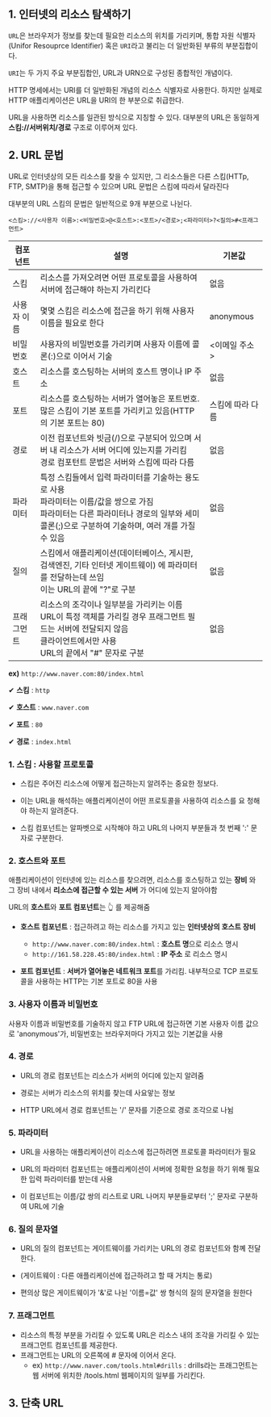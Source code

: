 ## 1. 인터넷의 리소스 탐색하기

`URL`은 브라우저가 정보를 찾는데 필요한 리소스의 위치를 가리키며, 통합 자원 식별자(Unifor Resouprce Identifier) 혹은 `URI`라고 불리는 더 일반화된 부류의 부분집합이다.

`URI`는 두 가지 주요 부분집합인, URL과 URN으로 구성된 종합적인 개념이다.

HTTP 명세에서는 URI를 더 일반화된 개념의 리소스 식별자로 사용한다. 하지만 실제로 HTTP 애플리케이션은 URL을 URI의 한 부분으로 취급한다.

URL을 사용하면  리소스를 일관된 방식으로 지칭할 수 있다. 대부분의 URL은 동일하게 **스킴://서버위치/경로** 구조로 이루어져 있다.



## 2. URL 문법

URL로 인터넷상의 모든 리소스를 찾을 수 있지만, 그 리소스들은 다른 스킴(HTTp, FTP, SMTP)을 통해 접근할 수 있으며 URL 문법은 스킴에 따라서 달라진다

대부분의 URL 스킴의 문법은 일반적으로 9개 부분으로 나뉜다.

`<스킴>://<사용자 이름>:<비밀번호>@<호스트>:<포트>/<경로>;<파라미터>?<질의>#<프래그먼트>`

| 컴포넌트    | 설명                                                         | 기본값           |
| ----------- | ------------------------------------------------------------ | ---------------- |
| 스킴        | 리소스를 가져오려면 어떤 프로토콜을 사용하여 서버에 접근해야 하는지 가리킨다 | 없음             |
| 사용자 이름 | 몇몇 스킴은 리소스에 접근을 하기 위해 사용자 이름을 필요로 한다 | anonymous        |
| 비밀번호    | 사용자의 비밀번호를 가리키며 사용자 이름에 콜론(:)으로 이어서 기술 | <이메일 주소>    |
| 호스트      | 리소스를 호스팅하는 서버의 호스트 명이나 IP 주소             | 없음             |
| 포트        | 리소스를 호스팅하는 서버가 열어놓은 포트번호. 많은 스킴이 기본 포트를 가리키고 있음(HTTP의 기본 포트는 80) | 스킴에 따라 다름 |
| 경로        | 이전 컴포넌트와 빗금(/)으로 구분되어 있으며 서버 내 리소스가 서버 어디에 있는지를 가리킴<br />경로 컴포턴트 문법은 서버와 스킴에 따라 다름 | 없음             |
| 파라미터    | 특정 스킴들에서 입력 파라미터를 기술하는 용도로 사용<br />파라미터는 이름/값을 쌍으로 가짐<br />파라미터는 다른 파라미터나 경로의 일부와 세미콜론(;)으로 구분하여 기술하며, 여러 개를 가질 수 있음 | 없음             |
| 질의        | 스킴에서 애플리케이션(데이터베이스, 게시판, 검색엔진, 기타 인터넷 게이트웨이) 에 파라미터를 전달하는데 쓰임<br />이는 URL의 끝에 "?"로 구분 | 없음             |
| 프래그먼트  | 리소스의 조각이나 일부분을 가리키는 이름<br />URL이 특정 객체를 가리킬 경우 프래그먼트 필드는 서버에 전달되지 않음<br />클라이언트에서만 사용<br />URL의 끝에서 "#" 문자로 구분 | 없음             |

**ex)** `http://www.naver.com:80/index.html`

✔ **스킴** : `http`

✔ **호스트** : `www.naver.com`

✔ **포트** : `80`

✔ **경로** : `index.html`



### 1. 스킴 : 사용할 프로토콜

- 스킴은 주어진 리소스에 어떻게 접근하는지 알려주는 중요한 정보다.

- 이는 URL을 해석하는 애플리케이션이 어떤 프로토콜을 사용하여 리소스를 요 청해야 하는지 알려준다.

- 스킴 컴포넌트는 알파벳으로 시작해야 하고 URL의 나머지 부분들과 첫 번째 ':' 문자로 구분한다.



### 2. 호스트와 포트

애플리케이션이 인터넷에 있는 리소스를 찾으려면, 리소스를 호스팅하고 있는 **장비** 와 그 장비 내에서 **리소스에 접근할 수 있는 서버** 가 어디에 있는지 알아야함

URL의 **호스트**와 **포트 컴포넌트**는 👆 를 제공해줌

- **호스트 컴포넌트** : 접근하려고 하는 리소스를 가지고 있는 **인터넷상의 호스트 장비**
  - `http://www.naver.com:80/index.html` : **호스트 명**으로 리소스 명시
  - `http://161.58.228.45:80/index.html` : **IP 주소** 로 리소스 명시

- **포트 컴포넌트** : **서버가 열어놓은 네트워크 포트**를 가리킴. 내부적으로 TCP 프로토콜을 사용하는 HTTP는 기본 포트로 80을 사용



### 3. 사용자 이름과 비밀번호

사용자 이름과 비밀번호를 기술하지 않고 FTP URL에 접근하면 기본 사용자 이름 값으로 'anonymous'가, 비밀번호는 브라우저마다 가지고 있는 기본값을 사용



### 4. 경로

- URL의 경로 컴포넌트는 리소스가 서버의 어디에 있는지 알려줌

- 경로는 서버가 리소스의 위치를 찾는데 사요앟는 정보
- HTTP URL에서 경로 컴포넌트는 '/' 문자를 기준으로 경로 조각으로 나뉨



### 5. 파라미터

- URL을 사용하는 애플리케이션이 리소스에 접근하려면 프로토콜 파라미터가 필요

- URL의 파라미터 컴포넌트는 애플리케이션이 서버에 정확한 요청을 하기 위해 필요한 입력 파라미터를 받는데 사용
- 이 컴포넌트는 이름/값 쌍의 리스트로 URL 나머지 부분들로부터 ';' 문자로 구분하여 URL에 기술



### 6. 질의 문자열

- URL의 질의 컴포넌트는 게이트웨이를 가리키는 URL의 경로 컴포넌트와 함꼐 전달한다.

- (게이트웨이 : 다른 애플리케이션에 접근하려고 할 때 거치는 통로)

- 편의상 많은 게이트웨이가 '&'로 나뉜 '이름=값' 쌍 형식의 질의 문자열을 원한다



### 7. 프래그먼트

- 리소스의 특정 부분을 가리킬 수 있도록 URL은 리소스 내의 조각을 가리킬 수 있는 프래그먼트 컴포넌트를 제공한다.
- 프래그먼트는 URL의 오른쪽에 # 문자에 이어서 온다.
  - ex) `http://www.naver.com/tools.html#drills` : drills라는 프래그먼트는 웹 서버에 위치한 /tools.html 웹페이지의 일부를 가리킨다.



## 3. 단축 URL
